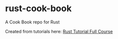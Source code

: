 # rust-cook-book
A Cook Book repo for Rust

Created from tutorials here:
[Rust Tutorial Full Course](https://www.youtube.com/watch?v=ygL_xcavzQ4)
